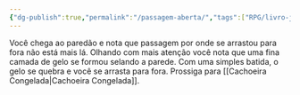 ```yaml
---
{"dg-publish":true,"permalink":"/passagem-aberta/","tags":["RPG/livro-jogo/Draegeni/story-points"],"created":"2024-12-24T16:49:58.043-05:00","updated":"2024-12-24T16:54:37.562-05:00"}
---
```



Você chega ao paredão e nota que passagem por onde se arrastou para fora não está mais lá. Olhando com mais atenção você nota que uma fina camada de gelo se formou selando a parede. Com uma simples batida, o gelo se quebra e você se arrasta para fora. Prossiga para [[Cachoeira Congelada\|Cachoeira Congelada]].
